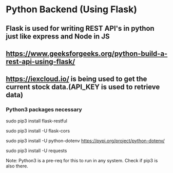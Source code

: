 # Python Backend (Using Flask)

## Flask is used for writing REST API's in python just like express and Node in JS

## <https://www.geeksforgeeks.org/python-build-a-rest-api-using-flask/>

## https://iexcloud.io/ is being used to get the current stock data.(API_KEY is used to retrieve data)

### Python3 packages necessary

sudo pip3 install flask-restful

sudo pip3 install -U flask-cors

sudo pip3 install -U python-dotenv                <https://pypi.org/project/python-dotenv/>

sudo pip3 install -U requests

Note: Python3 is a pre-req for this to run in any system. Check if pip3 is also there.
